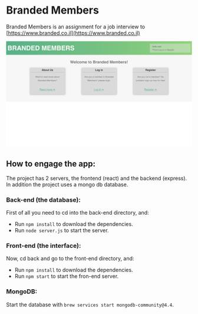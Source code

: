 # Branded Members
Branded Members is an assignment for a job interview to [https://www.branded.co.il](https://www.branded.co.il)

<img src='./img/BrandedMembers.png' alt='AppImg' />

## How to engage the app:
The project has 2 servers, the frontend (react) and the backend (express).
In addition the project uses a mongo db database.

### Back-end (the database):
First of all you need to cd into the back-end directory, and:
 - Run `npm install` to download the dependencies.
 - Run `node server.js` to start the server.

### Front-end (the interface):
Now, cd back and go to the front-end directory, and:
 - Run `npm install` to download the dependencies.
 - Run `npm start` to start the fron-end server.

### MongoDB:
Start the database with `brew services start mongodb-community@4.4`.
